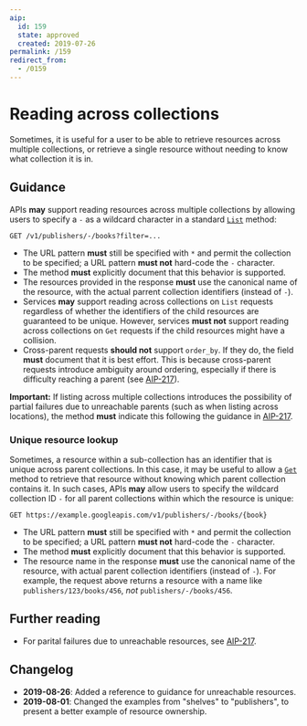 ```yaml
---
aip:
  id: 159
  state: approved
  created: 2019-07-26
permalink: /159
redirect_from:
  - /0159
---
```


# Reading across collections

Sometimes, it is useful for a user to be able to retrieve resources across
multiple collections, or retrieve a single resource without needing to know
what collection it is in.

## Guidance

APIs **may** support reading resources across multiple collections by allowing
users to specify a `-` as a wildcard character in a standard [`List`][aip-132]
method:

```
GET /v1/publishers/-/books?filter=...
```

- The URL pattern **must** still be specified with `*` and permit the
  collection to be specified; a URL pattern **must not** hard-code the `-`
  character.
- The method **must** explicitly document that this behavior is supported.
- The resources provided in the response **must** use the canonical name of the
  resource, with the actual parrent collection identifiers (instead of `-`).
- Services **may** support reading across collections on `List` requests
  regardless of whether the identifiers of the child resources are guaranteed
  to be unique. However, services **must not** support reading across
  collections on `Get` requests if the child resources might have a collision.
- Cross-parent requests **should not** support `order_by`. If they do, the
  field **must** document that it is best effort. This is because cross-parent
  requests introduce ambiguity around ordering, especially if there is
  difficulty reaching a parent (see [AIP-217][]).

**Important:** If listing across multiple collections introduces the
possibility of partial failures due to unreachable parents (such as when
listing across locations), the method **must** indicate this following the
guidance in [AIP-217][].

### Unique resource lookup

Sometimes, a resource within a sub-collection has an identifier that is unique
across parent collections. In this case, it may be useful to allow a
[`Get`][aip-131] method to retrieve that resource without knowing which parent
collection contains it. In such cases, APIs **may** allow users to specify the
wildcard collection ID `-` for all parent collections within which the resource
is unique:

```
GET https://example.googleapis.com/v1/publishers/-/books/{book}
```

- The URL pattern **must** still be specified with `*` and permit the
  collection to be specified; a URL pattern **must not** hard-code the `-`
  character.
- The method **must** explicitly document that this behavior is supported.
- The resource name in the response **must** use the canonical name of the
  resource, with actual parent collection identifiers (instead of `-`). For
  example, the request above returns a resource with a name like
  `publishers/123/books/456`, _not_ `publishers/-/books/456`.

## Further reading

- For parital failures due to unreachable resources, see [AIP-217][].

[aip-131]: ./0131.md
[aip-132]: ./0132.md
[aip-217]: ./0217.md

## Changelog

- **2019-08-26**: Added a reference to guidance for unreachable resources.
- **2019-08-01**: Changed the examples from "shelves" to "publishers", to
  present a better example of resource ownership.
